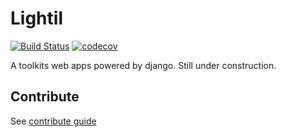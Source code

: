 # Lightil

[![Build Status](https://img.shields.io/travis/codertx/lightil/master.svg?style=flat-square)](https://travis-ci.org/codertx/lightil)
[![codecov](https://img.shields.io/codecov/c/gh/codertx/lightil.svg?style=flat-square)](https://codecov.io/gh/codertx/lightil)


A toolkits web apps powered by django. Still under construction.

## Contribute

See [contribute guide](https://github.com/codertx/lightil/blob/master/CONTRIBUTING.md)